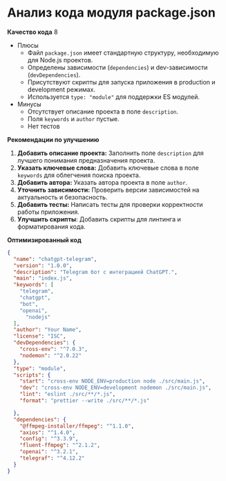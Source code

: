 # Анализ кода модуля package.json

**Качество кода**
8
- Плюсы
    - Файл `package.json` имеет стандартную структуру, необходимую для Node.js проектов.
    - Определены зависимости (`dependencies`) и dev-зависимости (`devDependencies`).
    - Присутствуют скрипты для запуска приложения в production и development режимах.
    - Используется `type: "module"` для поддержки ES модулей.
- Минусы
    - Отсутствует описание проекта в поле `description`.
    - Поля `keywords` и `author` пустые.
    - Нет тестов

**Рекомендации по улучшению**

1.  **Добавить описание проекта:** Заполнить поле `description` для лучшего понимания предназначения проекта.
2.  **Указать ключевые слова:** Добавить ключевые слова в поле `keywords` для облегчения поиска проекта.
3.  **Добавить автора:** Указать автора проекта в поле `author`.
4.  **Уточнить зависимости:** Проверить версии зависимостей на актуальность и безопасность.
5.  **Добавить тесты:** Написать тесты для проверки корректности работы приложения.
6. **Улучшить скрипты**: Добавить скрипты для линтинга и форматирования кода.

**Оптимизированный код**

```json
{
  "name": "chatgpt-telegram",
  "version": "1.0.0",
  "description": "Telegram бот с интеграцией ChatGPT.",
  "main": "index.js",
  "keywords": [
    "telegram",
    "chatgpt",
    "bot",
    "openai",
      "nodejs"
  ],
  "author": "Your Name",
  "license": "ISC",
  "devDependencies": {
    "cross-env": "^7.0.3",
    "nodemon": "^2.0.22"
  },
  "type": "module",
  "scripts": {
    "start": "cross-env NODE_ENV=production node ./src/main.js",
    "dev": "cross-env NODE_ENV=development nodemon ./src/main.js",
    "lint": "eslint ./src/**/*.js",
    "format": "prettier --write ./src/**/*.js"

  },
  "dependencies": {
    "@ffmpeg-installer/ffmpeg": "^1.1.0",
    "axios": "^1.4.0",
    "config": "^3.3.9",
    "fluent-ffmpeg": "^2.1.2",
    "openai": "^3.2.1",
    "telegraf": "^4.12.2"
  }
}
```